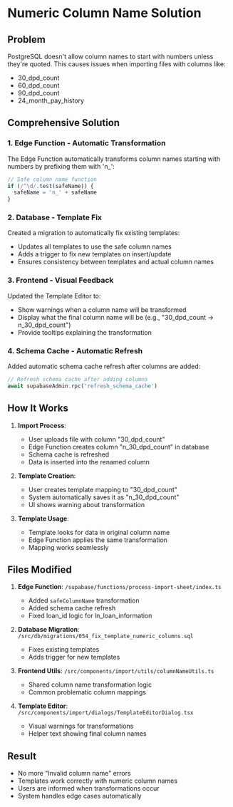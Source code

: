 # Numeric Column Name Solution

## Problem
PostgreSQL doesn't allow column names to start with numbers unless they're quoted. This causes issues when importing files with columns like:
- 30_dpd_count
- 60_dpd_count
- 90_dpd_count
- 24_month_pay_history

## Comprehensive Solution

### 1. Edge Function - Automatic Transformation
The Edge Function automatically transforms column names starting with numbers by prefixing them with 'n_':
```javascript
// Safe column name function
if (/^\d/.test(safeName)) {
  safeName = 'n_' + safeName
}
```

### 2. Database - Template Fix
Created a migration to automatically fix existing templates:
- Updates all templates to use the safe column names
- Adds a trigger to fix new templates on insert/update
- Ensures consistency between templates and actual column names

### 3. Frontend - Visual Feedback
Updated the Template Editor to:
- Show warnings when a column name will be transformed
- Display what the final column name will be (e.g., "30_dpd_count → n_30_dpd_count")
- Provide tooltips explaining the transformation

### 4. Schema Cache - Automatic Refresh
Added automatic schema cache refresh after columns are added:
```javascript
// Refresh schema cache after adding columns
await supabaseAdmin.rpc('refresh_schema_cache')
```

## How It Works

1. **Import Process**:
   - User uploads file with column "30_dpd_count"
   - Edge Function creates column "n_30_dpd_count" in database
   - Schema cache is refreshed
   - Data is inserted into the renamed column

2. **Template Creation**:
   - User creates template mapping to "30_dpd_count"
   - System automatically saves it as "n_30_dpd_count"
   - UI shows warning about transformation

3. **Template Usage**:
   - Template looks for data in original column name
   - Edge Function applies the same transformation
   - Mapping works seamlessly

## Files Modified

1. **Edge Function**: `/supabase/functions/process-import-sheet/index.ts`
   - Added `safeColumnName` transformation
   - Added schema cache refresh
   - Fixed loan_id logic for ln_loan_information

2. **Database Migration**: `/src/db/migrations/054_fix_template_numeric_columns.sql`
   - Fixes existing templates
   - Adds trigger for new templates

3. **Frontend Utils**: `/src/components/import/utils/columnNameUtils.ts`
   - Shared column name transformation logic
   - Common problematic column mappings

4. **Template Editor**: `/src/components/import/dialogs/TemplateEditorDialog.tsx`
   - Visual warnings for transformations
   - Helper text showing final column names

## Result
- No more "Invalid column name" errors
- Templates work correctly with numeric column names
- Users are informed when transformations occur
- System handles edge cases automatically